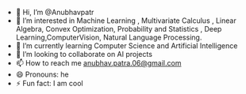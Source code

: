- 👋 Hi, I’m @Anubhavpatr
- 👀 I’m interested in Machine Learning , Multivariate Calculus , Linear Algebra, Convex Optimization, Probability and Statistics , Deep Learning,ComputerVision, Natural Language Processing.
- 🌱 I’m currently learning Computer Science and Artificial Intelligence
- 💞️ I’m looking to collaborate on AI projects
- 📫 How to reach me anubhav.patra.06@gmail.com
- 😄 Pronouns: he
- ⚡ Fun fact: I am cool

<!---
Anubhavpatr/Anubhavpatr is a ✨ special ✨ repository because its `README.md` (this file) appears on your GitHub profile.
You can click the Preview link to take a look at your changes.
--->
